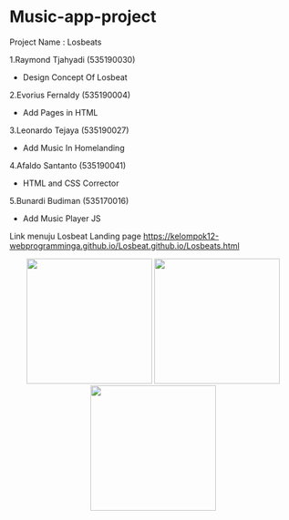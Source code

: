 # Music-app-project

Project Name : Losbeats

1.Raymond Tjahyadi (535190030)
- Design Concept Of Losbeat

2.Evorius Fernaldy (535190004)

- Add Pages in HTML

3.Leonardo Tejaya (535190027)

- Add Music In Homelanding

4.Afaldo Santanto (535190041)

- HTML and CSS Corrector 

5.Bunardi Budiman (535170016)

- Add Music Player JS



Link menuju Losbeat Landing page https://kelompok12-webprogramminga.github.io/Losbeat.github.io/Losbeats.html

<p align="center">
  <img width="220px" height="220px" src="https://github.com/Kelompok12-WebprogrammingA/Losbeat.github.io/blob/master/Images/tenor%20(1).gif">
  <img width="220px" height="220px" src="https://github.com/Kelompok12-WebprogrammingA/Losbeat.github.io/blob/master/Images/tenor%20(1).gif">
  <img width="220px" height="220px" src="https://github.com/Kelompok12-WebprogrammingA/Losbeat.github.io/blob/master/Images/tenor%20(1).gif">
</p>
